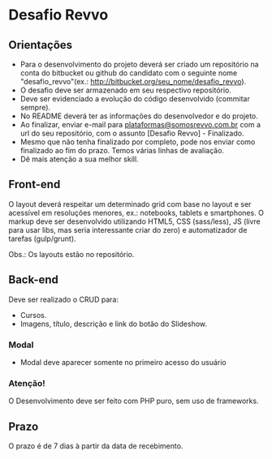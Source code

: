 # Desafio Revvo

## Orientações

* Para o desenvolvimento do projeto deverá ser criado um repositório na conta do bitbucket ou github do candidato com o seguinte nome "desafio_revvo"(ex.: http://bitbucket.org/seu_nome/desafio_revvo).
* O desafio deve ser armazenado em seu respectivo repositório.
* Deve ser evidenciado a evolução do código desenvolvido (commitar sempre).
* No README deverá ter as informações do desenvolvedor e do projeto.
* Ao finalizar, enviar e-mail para plataformas@somosrevvo.com.br com a url do seu repositório, com o assunto [Desafio Revvo] - Finalizado.
* Mesmo que não tenha finalizado por completo, pode nos enviar como finalizado ao fim do prazo. Temos várias linhas de avaliação.
* Dê mais atenção a sua melhor skill.

## Front-end

O layout deverá respeitar um determinado grid com base no layout e ser acessível em resoluções menores, ex.: notebooks, tablets e smartphones.
O markup deve ser desenvolvido utilizando HTML5, CSS (sass/less), JS (livre para usar libs, mas seria interessante criar do zero) e automatizador de tarefas (gulp/grunt).

Obs.: Os layouts estão no repositório.

## Back-end

Deve ser realizado o CRUD para:
* Cursos.
* Imagens, título, descrição e link do botão do Slideshow.

### Modal

* Modal deve aparecer somente no primeiro acesso do usuário

### Atenção!

O Desenvolvimento deve ser feito com PHP puro, sem uso de frameworks.

## Prazo

O prazo é de 7 dias à partir da data de recebimento.